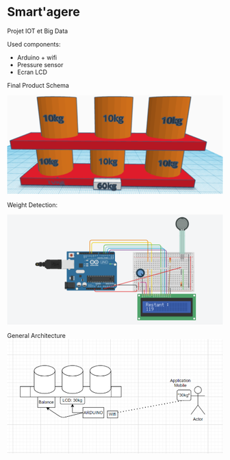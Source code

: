 # Smart'agere
Projet IOT et Big Data

Used components:

- Arduino + wifi
- Pressure sensor
- Ecran LCD


Final Product Schema

![alt text](https://github.com/cousincecile/iot/blob/main/schema_etagere.PNG)

Weight Detection:

![alt text](https://github.com/cousincecile/iot/blob/main/schema-detection-poids.PNG)

General Architecture
![alt text](https://github.com/cousincecile/iot/blob/main/schema_fonct.PNG)

